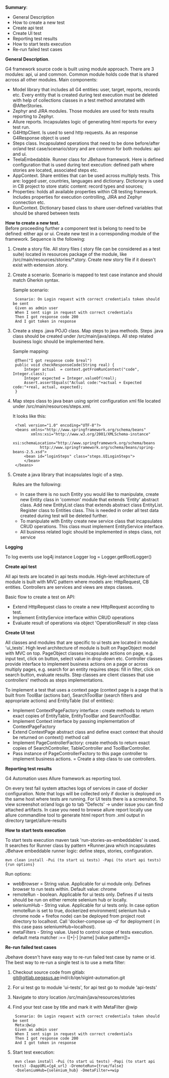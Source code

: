**Summary**:
- General Description
- How to create a new test
- Create api test
- Create UI test
- Reporting test results
- How to start tests execution
- Re-run failed test cases

**General Description**.

G4 framework source code is built using module approach. There are 3 modules: api, ui and common.
Common module holds code that is shared across all other modules. Main components:
- Model library that includes all G4 entities: user, target, reports, records etc. Every entity that is created during test execution must be deleted with help of collections classes in a test method annotated with @AfterStories.
- Zephyr and JIRA modules. Those modules are used for tests results reporting to Zephyr.
- Allure reports. Incapsulates logic of generating html reports for every test run.
- G4HttpClient. Is used to send http requests. As an response G4Response object is used
- Steps class. Incapsulated operations that need to be done before/after or/and test case/scenario/story and are common for both modules: api and ui.
- TeelaEmbedabble. Runner class for JBehave framework. Here is defined configuration that is used during text execution: defined path where stories are located, associated steps etc.
- AppContext. Share entities that can be used across multiply tests. This are: logged user, countries, languages and dictionary. Dictionary is used in CB project to store static content: record types and sources;
- Properties: holds all available properties within CB testing framework. Includes properties for execution controlling, JIRA and Zephyr connection etc.
- RunContext. Dictionary based class to share user-defined variables that should be shared between tests

**How to create a new test.**\
Before proceeding further a component test is belong to need to be defined: either api or ui. Create new test in a corresponding module of the framework. Sequence is the following:
1) Create a story file. All story files ( story file can be considered as a test suite)  located in resources package of the module, like /src/main/resources/stories/*.story. Create new story file if it doesn't exist with extension .story.
2) Create a scenario. Scenario is mapped to test case instance and should match Gherkin syntax.

    Sample scenario:
    
        Scenario: On Login request with correct credentials token should be sent
        Given as admin user
        When I sent sign in request with correct credentials
        Then I got response code 200
        And I got token in response

3) Create a steps .java POJO class. Map steps to java methods. Steps .java class should be created under /src/main/java/steps. All step related business logic should be implemented here. 
    
    Sample mapping:

        @Then("I got response code $real")
        public void checkResponseCode(String real) {
            Integer actual  = context.getFromRunContext("code", Integer.class);
            Integer expected = Integer.valueOf(real);
            Assert.assertEquals("Actual code:"+actual + Expected code:"+real, actual, expected);
        }
        
4) Map steps class to java bean using sprint configuration xml file located under /src/main/resources/steps.xml. 

    It looks like this:

        <?xml version="1.0" encoding="UTF-8"?>
        <beans xmlns="http://www.springframework.org/schema/beans"
               xmlns:xsi="http://www.w3.org/2001/XMLSchema-instance"
               xsi:schemaLocation="http://www.springframework.org/schema/beans
                   http://www.springframework.org/schema/beans/spring-beans-2.5.xsd">
            <bean id="loginSteps" class="steps.UILoginSteps">
            </bean>
        </beans>
        
5) Create a java library that incapsulates logic of a step.
 
    Rules are the following: 
    
    - In case there is no such Entity you would like to manipulate, create new Entity class in 'common' module that extends 'Entity' abstract class. Add new EntityList class that extends abstract class 
    EntityList<Entity>. Register class to Entities class. This is needed in order all test data created during test will be deleted further.
    - To manipulate with Entity create new service class that incapsulates CRUD operations. This class must implement EntityService<Entity> interface. 
    - All business related logic should be implemented in steps class, not service


**Logging**

To log events use log4j instance Logger log = Logger.getRootLogger()

**Create api test**

All api tests are located in api tests module. High-level architecture of module is built with MVC pattern where models are: HttpRequest, CB entities. Controllers are services and views are steps classes.

Basic flow to create a test on API:

- Extend HttpRequest class to create a new HttpRequest according to test.
- Implement EntityService interface within CRUD operations
- Evaluate result of operations via object 'OperationResult' in step class

**Create UI test**

All classes and modules that are specific to ui tests are located in module 'ui_tests'. High level architecture of module is built on PageObject model with MVC on top. 
PageObject classes incapsulate actions on page, e.g. input text, click on button, select value in drop-down etc. Controller classes provide interface to implement business actions on 
a page or across multiply pages, e.g. search for an entity requires steps: fill in filter, click on search button, evaluate results. Step classes are client classes that use controllers' methods as steps implementations.

To implement a test that uses a context page (context page is a page that is built from ToolBar (actions bar), SearchToolBar (search filters and appropriate actions) and EntityTable (list of entities):

- Implement ContextPageFactory interface : create methods to return exact copies of EntityTable, EntityToolBar and SearchToolBar.
- Implement Context interface by passing implementation of ContextPageFactory
- Extend ContextPage abstract class and define exact context that should be returned on context() method call
- Implement PageControllerFactory: create methods to return exact copies of SearchController, TableController and ToolBarController.
- Pass instance of PageControllerFactory to this page controller to implement business actions.
= Create a step class to use controllers.

**Reporting test results**

G4 Automation uses Allure framework as reporting tool. 

On every test fail system attaches logs of services in case of docker configuration. Note that logs will be collected only if docker is deployed on the same host where tests are running. For UI tests there is a screenshot. To view screenshot or/and logs go to tab "Defects' -> under issue you can find attached artifacts.
In case you need to browse allure report locally use allure commandline tool to generate html report from .xml output in directory target/allure-results

**How to start tests execution**

To start tests execution maven task 'run-stories-as-embeddables' is used. It searches for Runner class by pattern *Runner.java which incapsulates JBehave embeddable runner logic: define steps, stories, configuration.

    mvn clean install -Pui (to start ui tests) -Papi (to start api tests) {run options}

Run options:
- webBrowser = String value. Applicable for ui module only. Defines browser to run tests within. Default value: chrome
- remoteRun - boolean. Applicable for ui tests only. Defines if ui tests should be run on either remote selenium hub or locally. 
- seleniumHub - String value. Applicable for ui tests only. In case option remoteRun is set to true, dockerized environment( selenium hub + chrome node + firefox node)  can be deployed from project root directory to localhost. Call 'docker-compose up -d' for deployment ( in this case pass seleniumHub=localhost).
- metaFilters - String value. Used to control scope of tests execution. default meta matcher :== ([+|-] [name] [value pattern])+

**Re-run failed test cases**

Jbehave doesn't have easy way to re-run failed test case by name or id. The best way to re-run a single test is to use a meta filter:

1) Checkout source code from gitlab: git@gitlab.pegasus.ae:ind/cb/qe/sigint-automation.git
2) For ui test go to module 'ui-tests', for api test go to module 'api-tests'
3) Navigate to story location /src/main/java/resources/stories
4) Find your test case by title and mark it with MetaFilter @wip 

        Scenario: On Login request with correct credentials token should be sent
        Meta:@wip
        Given as admin user
        When I sent sign in request with correct credentials
        Then I got response code 200
        And I got token in response

5) Start test execution:

        mvn clean install -Pui (to start ui tests) -Papi (to start api tests) -DappURL={g4_url} -DremoteRun={true/false} 
        -DseleniumHub={selenium_hub} -DmetaFilter=+wip